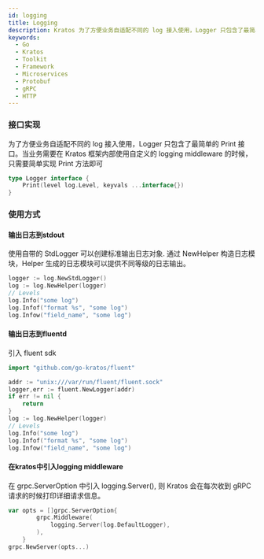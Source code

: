 ```yaml
---
id: logging
title: Logging
description: Kratos 为了方便业务自适配不同的 log 接入使用，Logger 只包含了最简单的 Print 接口。当业务需要在 kratos 框架内部使用自定义的 logging middleware 的时候，只需要简单实现Print方法即可
keywords:
  - Go
  - Kratos
  - Toolkit
  - Framework
  - Microservices
  - Protobuf
  - gRPC
  - HTTP
---
```


### 接口实现 

为了方便业务自适配不同的 log 接入使用，Logger 只包含了最简单的 Print 接口。当业务需要在 Kratos 框架内部使用自定义的 logging middleware 的时候，只需要简单实现 Print 方法即可

```go
type Logger interface {
	Print(level log.Level, keyvals ...interface{})
}
```
### 使用方式

#### 输出日志到stdout

使用自带的 StdLogger 可以创建标准输出日志对象. 通过 NewHelper 构造日志模块，Helper 生成的日志模块可以提供不同等级的日志输出。

```go
logger := log.NewStdLogger()
log := log.NewHelper(logger)
// Levels
log.Info("some log")
log.Infof("format %s", "some log")
log.Infow("field_name", "some log")
```

#### 输出日志到fluentd

引入 fluent sdk

```go
import "github.com/go-kratos/fluent"

addr := "unix:///var/run/fluent/fluent.sock"
logger,err := fluent.NewLogger(addr)
if err != nil {
    return 
}
log := log.NewHelper(logger)
// Levels
log.Info("some log")
log.Infof("format %s", "some log")
log.Infow("field_name", "some log")
```

#### 在kratos中引入logging middleware

在 grpc.ServerOption 中引入 logging.Server(), 则 Kratos 会在每次收到 gRPC 请求的时候打印详细请求信息。

```go
var opts = []grpc.ServerOption{
		grpc.Middleware(
			logging.Server(log.DefaultLogger),	
		),
	}
grpc.NewServer(opts...)
```



